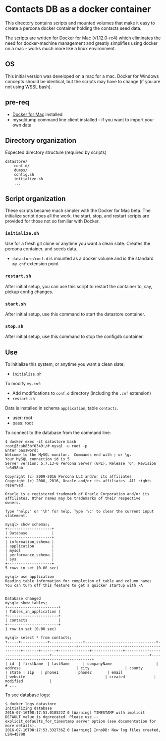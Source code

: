 # Contacts DB as a docker container

This directory contains scripts and mounted volumes that make it easy to create a percona docker container holding the contacts seed data.

The scripts are written for Docker for Mac (v1.12.0-rc4) which eliminates the need for docker-machine management and greatly simplifies using docker on a mac - works much more like a linux environment.

## OS

This initial version was developed on a mac for a mac. Docker for Windows concepts should be identical, but the scripts may have to change (if you are not using WSSL bash). 

## pre-req

- [Docker for Mac](https://docs.docker.com/engine/installation/) installed
- mysqldump command line client installed - if you want to import your own data

## Directory organization

Expected directory structure (required by scripts)

```
datastore/
    conf.d/
    dumps/
    config.sh
    initialize.sh
    ...
```

## Script organization

These scripts became much simpler with the Docker for Mac beta. The initialize script does all the work. the start, stop, and restart scripts are provided for those not so familiar with Docker.

### `initialize.sh`

Use for a fresh git clone or anytime you want a clean slate. Creates the percona container, and seeds data.

- `datastore/conf.d` is mounted as a docker volume and is the standard `my.cnf` extension point

### `restart.sh`

After initial setup, you can use this script to restart the container to, say, pickup config changes.

### `start.sh`

After initial setup, use this command to start the datastore container.

### `stop.sh`

After initial setup, use this command to stop the configdb container.



## Use

To initialize this system, or anytime you want a clean slate:

- `initialize.sh`

To modify `my.cnf`:

- Add modifications to `conf.d` directory (including the `.cnf` extension)
- `restart.sh`

Data is installed in schema `application`, table `contacts`.

- user: root
- pass: root

To connect to the database from the command line:

```shell
$ docker exec -it datastore bash
root@3cab83bf0349:/# mysql -u root -p
Enter password:
Welcome to the MySQL monitor.  Commands end with ; or \g.
Your MySQL connection id is 5
Server version: 5.7.13-6 Percona Server (GPL), Release '6', Revision 'e3d58bb'

Copyright (c) 2009-2016 Percona LLC and/or its affiliates
Copyright (c) 2000, 2016, Oracle and/or its affiliates. All rights reserved.

Oracle is a registered trademark of Oracle Corporation and/or its
affiliates. Other names may be trademarks of their respective
owners.

Type 'help;' or '\h' for help. Type '\c' to clear the current input statement.

mysql> show schemas;
+--------------------+
| Database           |
+--------------------+
| information_schema |
| application        |
| mysql              |
| performance_schema |
| sys                |
+--------------------+
5 rows in set (0.00 sec)

mysql> use application
Reading table information for completion of table and column names
You can turn off this feature to get a quicker startup with -A


Database changed
mysql> show tables;
+-----------------------+
| Tables_in_application |
+-----------------------+
| contacts              |
+-----------------------+
1 row in set (0.00 sec)

mysql> select * from contacts;
+-----+------------+---------------+--------------------------------+---------------------------------+---------------------+----------------------+-------+-------+--------------+--------------+------------------------------------+--------------------------------------------+---------------------+---------------------+
| id  | firstName  | lastName      | companyName                    | address                         | city                | county               | state | zip   | phone1       | phone2       | email                              | website                                    | created             | modified            |
# ...
```

To see database logs:

```shell
$ docker logs datastore
Initializing database
2016-07-16T08:17:53.018522Z 0 [Warning] TIMESTAMP with implicit DEFAULT value is deprecated. Please use --explicit_defaults_for_timestamp server option (see documentation for more details).
2016-07-16T08:17:53.332736Z 0 [Warning] InnoDB: New log files created, LSN=45790
```
